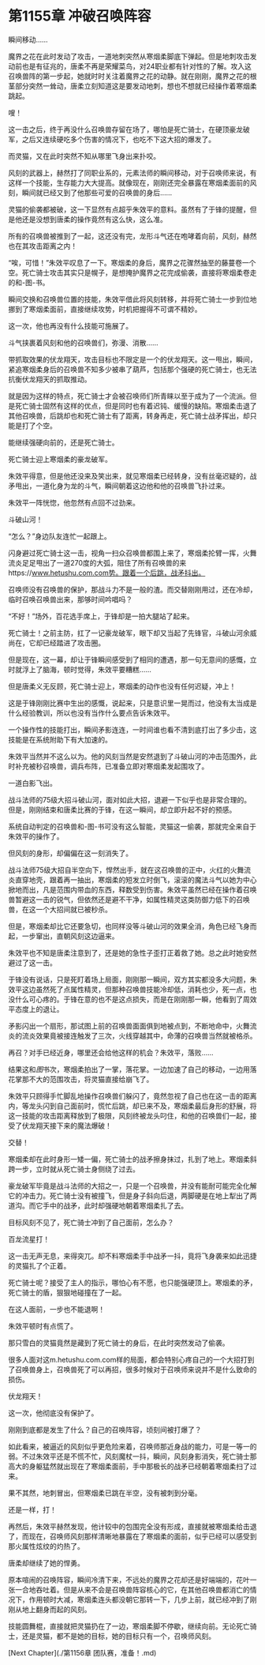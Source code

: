 # 第1155章 冲破召唤阵容

瞬间移动……

魔界之花在此时发动了攻击，一道地刺突然从寒烟柔脚底下弹起。但是地刺攻击发动前也是有征兆的，唐柔不再是荣耀菜鸟，对24职业都有针对性的了解。攻入这召唤兽阵的第一步起，她就时时关注着魔界之花的动静。就在刚刚，魔界之花的根茎部分突然一耸动，唐柔立刻知道这是要发动地刺，想也不想就已经操作着寒烟柔跳起。

嗖！

这一击之后，终于再没什么召唤兽存留在场了，哪怕是死亡骑士，在硬顶豪龙破军，之后又连续硬吃多个伤害的情况下，也吃不下这大招的爆发了。

而灵猫，又在此时突然不知从哪里飞身出来扑咬。

风刻的武器上，赫然打了同职业系的，元素法师的瞬间移动，对于召唤师来说，有这样一个技能，生存能力大大提高。就像现在，刚刚还完全暴露在寒烟柔面前的风刻，瞬间就已经又到了他那些可爱的召唤兽的身后……

灵猫的偷袭都被破，这一下显然有点超乎朱效平的意料。虽然有了于锋的提醒，但是他还是没想到唐柔的操作竟然有这么快，这么准。

所有的召唤兽被推到了一起，这还没有完，龙形斗气还在咆哮着向前，风刻，赫然也在其攻击距离之内！

“唉，可惜！”朱效平叹息了一下。寒烟柔的身后，魔界之花骤然抽至的藤蔓卷一个空。死亡骑士攻击其实只是幌子，是想掩护魔界之花完成偷袭，直接将寒烟柔卷走的和-图-书。

瞬间交换和召唤兽位置的技能，朱效平借此将风刻转移，并将死亡骑士一步到位地挪到了寒烟柔面前，直接继续攻势，时机把握得不可谓不精妙。

这一次，他也再没有什么技能可施展了。

斗气挟裹着风刻和他的召唤兽们，弥漫、消散……

带抓取效果的伏龙翔天，攻击目标也不限定是一个的伏龙翔天。这一甩出，瞬间，紧追寒烟柔身后的召唤兽不知多少被串了葫芦，包括那个强硬的死亡骑士，也无法抗衡伏龙翔天的抓取推动。

就是因为这样的特点，死亡骑士才会被召唤师们所青睐以至于成为了一个流派。但是死亡骑士固然有这样的优点，但是同时也有着迟钝、缓慢的缺陷。寒烟柔击退了其他召唤兽，后跳却也和死亡骑士有了距离，转身再走，死亡骑士战矛挥出，却只能是打了个空。

能继续强硬向前的，还是死亡骑士。

死亡骑士迎上寒烟柔的豪龙破军。

朱效平得意，但是他还没来及笑出来，就见寒烟柔已经转身，没有丝毫迟疑的，战矛甩出，一道化身为龙的斗气，瞬间朝着这边他和他的召唤兽飞扑过来。

朱效平一阵恍惚，他忽然有点回不过劲来。

斗破山河！

“怎么？”身边队友连忙一起跟上。

闪身避过死亡骑士这一击，视角一扫众召唤兽都围上来了，寒烟柔抡臂一挥，火舞流炎足足甩出了一道270度的大弧，阻住了所有召唤兽的来https://www.hetushu.com.com势。跟着一个后跳，战矛抖出。

召唤师没有召唤兽的保护，那战斗力不是一般的渣。而交替刚刚用过，还在冷却，临时召唤召唤兽出来，那够时间吟唱吗？

“不好！”场外，百花选手席上，于锋却是一拍大腿站了起来。

死亡骑士！之前主防，扛了一记豪龙破军，眼下却又当起了先锋官，斗破山河余威尚在，它却已经踏进了攻击圈。

但是现在，这一幕，却让于锋瞬间感受到了相同的遭遇，那一句无意间的感慨，立时就浮上了脑海，顿时觉得，朱效平要糟糕……

但是唐柔义无反顾，死亡骑士迎上，寒烟柔的动作也没有任何迟疑，冲上！

这是于锋刚刚比赛中生出的感慨，说起来，只是意识里一晃而过，他没有太当成是什么经验教训，所以也没有当作什么要点告诉朱效平。

一个操作性的技能打出，瞬间矛影连连，一时间谁也看不清到底打出了多少击，这技能是在系统附助下有大加速的。

朱效平当然并不这么以为。他的风刻当然是安然退到了斗破山河的冲击范围外，此时补充被秒召唤兽，调兵布阵，已准备立即对寒烟柔发起围攻了。

一道白影飞出。

战斗法师的75级大招斗破山河，面对如此大招，退避一下似乎也是非常合理的。但是，刚刚结束和唐柔比赛的于锋，在这一瞬间，却立即升起不好的预感。

系统自动判定的召唤兽和-图-书可没有这么智能，灵猫这一偷袭，那就完全来自于朱效平的操作了。

但风刻的身形，却偏偏在这一刻消失了。

战斗法师75级大招自半空向下，悍然出手，就在这召唤兽的正中，火红的火舞流炎直穿地壳，跟着再一抽出，寒烟柔的短发立时倒飞，滚滚的魔法斗气以她为中心掀地而出，凡是范围内带血的东西，释数受到伤害。朱效平虽然已经在操作着召唤兽暂避这一击的锐气，但依然还是避不干净，如属性精灵这类防御力低下的召唤兽，在这一个大招间就已被秒杀。

但是，寒烟柔却比它还要急切，也同样没等斗破山河的效果全消，角色已经飞身而起，一步窜出，直朝风刻这边逼来。

朱效平也不知是唐柔注意到了，还是她的急性子歪打正着救了她。总之此时她安然避过了这一击。

于锋没有说话，只是死盯着场上局面，刚刚那一瞬间，双方其实都没多大问题，朱效平这边虽然死了点属性精灵，但那种召唤兽技能冷却低，消耗也少，死一点，也没什么可心疼的。于锋在意的也不是这点损失，而是在刚刚那一瞬，他看到了周效平态度上的退让。

矛影闪出一个扇形，那试图上前的召唤兽面面俱到地被点到，不断地命中，火舞流炎的流炎效果竟被接连触发了三次，火线穿越其中，命薄的召唤兽当然就被格杀。

再召？对手已经近身，哪里还会给他这样的机会？朱效平，落败……

结果这和*图*书次，寒烟柔拍出了一掌，落花掌。一边加速了自己的移动，一边用落花掌那不大的范围攻击，将灵猫直接给崩飞了。

朱效平只顾得手忙脚乱地操作召唤兽们躲闪了，竟然忽视了自己也在这一击的距离内，等龙头闪到自己面前时，慌忙后跳，却已来不及，寒烟柔最后身形的舒展，将这一技能的攻击距离释放到了极限，风刻终被龙头叼住，和他的召唤兽们一起，接受了伏龙翔天接下来的魔法爆破！

交替！

寒烟柔却在此时身形一矮一偏，死亡骑士的战矛擦身抹过，扎到了地上。寒烟柔斜跨一步，立时就从死亡骑士身侧绕了过去。

豪龙破军毕竟是战斗法师的大招之一，只是一个召唤兽，并没有能耐可能完全化解它的冲击力。死亡骑士没有被撞飞，但是身子斜向后退，两脚硬是在地上犁出了两道沟。而它手中的战矛，此时却强硬地朝着寒烟柔扎了去。

目标风刻不见了，死亡骑士冲到了自己面前，怎么办？

百龙流星打！

这一击无声无息，来得突兀。却不料寒烟柔手中战矛一抖，竟将飞身袭来如此迅捷的灵猫扎了个正着。

死亡骑士呢？接受了主人的指示，哪怕心有不愿，也只能强硬顶上。寒烟柔的矛，死亡骑士的盾，狠狠地碰撞在了一起。

在这人面前，一步也不能退啊！

朱效平顿时有点慌了。

那只雪白的灵猫竟然是藏到了死亡骑士的身后，在此时突然发动了偷袭。

很多人面对这m.hetushu.com.com样的局面，都会特别心疼自己的一个大招打到了召唤兽身上，召唤兽死了可以再招，很多时候对于召唤师来说并不是什么致命的损伤。

伏龙翔天！

这一次，他彻底没有保护了。

刚刚到底都是发生了什么？自己的召唤阵容，顷刻间被打爆了？

如此看来，被逼近的风刻似乎更危险来着，召唤师那近身战的能力，可是一等一的弱。不过朱效平还是不慌不忙，风刻魔杖一抖，瞬间，风刻身影消失，死亡骑士那高大的身躯猛然就出现在了寒烟柔面前，手中那极长的战矛已经朝着寒烟柔扫了过来。

果不其然，地刺冒出，但寒烟柔已跳在半空，没有被刺到分毫。

还是一样，打！

再然后，朱效平赫然发现，他计较中的包围完全没有形成，直接就被寒烟柔给击退了，而现在，召唤师风刻那样清晰地暴露在了寒烟柔的面前，似乎已经可以感受到那火属性炫纹的灼热了。

唐柔却继续了她的悍勇。

原本喧闹的召唤阵容，瞬间冷清下来，不远处的魔界之花却还是好端端的，花叶一张一合地吞吐着。但是从来不会是召唤兽阵容核心的它，在其他召唤兽都消亡的情况下，作用顿时大减，寒烟柔连头都没朝它那转一下，几步上前，就已经冲到了刚刚从地上翻身而起的风刻。

技能圆舞棍，直接就把灵猫扔在了一边，寒烟柔脚不停歇，继续向前。无论死亡骑士，还是灵猫，都不是她的目标，她的目标只有一个，召唤师风刻。



[Next Chapter](./第1156章 团队赛，准备！.md)